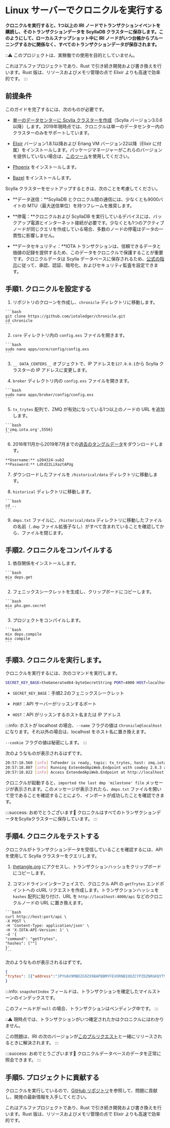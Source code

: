 # Linux サーバーでクロニクルを実行する
<!-- # Run Chronicle on a Linux server -->

**クロニクルを実行すると、1つ以上の IRI ノードでトランザクションイベントを購読し、そのトランザクションデータを ScyllaDB クラスターに保存します。このようにして、ローカルスナップショット中に IRI ノードがいつ台帳からプルーニングするかに関係なく、すべてのトランザクションデータが保存されます。**
<!-- **When you run Chronicle, it subscribes to transaction events on one or more IRI nodes, then saves that transaction data to a ScyllaDB cluster. This way, all transaction data is saved no matter when/if the IRI node prunes it from its ledger during a local snapshot.** -->

:::warning:
このプロジェクトは、実稼働での使用を目的としていません。

これはアルファプロジェクトであり、Rust で引き続き開発および書き換えを行います。Rust 版は、リソースおよびメモリ管理の点で Elixir よりも高速で効率的です。
:::
<!-- :::warning: -->
<!-- This project is not intended for production use. -->

<!-- This is an alpha project that we will continue to develop and rewrite in Rust, which is faster and more efficient than Elixir in terms of resource and memory management. -->
<!-- ::: -->

## 前提条件
<!-- ## Prerequisites -->

このガイドを完了するには、次のものが必要です。
<!-- To complete this guide, you need the following: -->

- [単一のデータセンターに Scylla クラスターを作成](https://docs.scylladb.com/operating-scylla/procedures/cluster-management/create_cluster/)（Scylla バージョン3.0.6以降）します。2019年現時点では、クロニクルは単一のデータセンター内のクラスターのみをサポートしています。
<!-- - [Create a Scylla cluster on a single data center](https://docs.scylladb.com/operating-scylla/procedures/cluster-management/create_cluster/) (Scylla version 3.0.6 or later). At the moment, Chronicle supports only clusters in a single data center. -->

- [Elixir](https://elixir-lang.org/install.html) バージョン1.8.1以降および Erlang VM バージョン22以降（Elixir に付属）をインストールします。パッケージマネージャーがこれらのバージョンを提供していない場合は、[このツール](https://github.com/asdf-vm/asdf)を使用してください。
<!-- - [Install Elixir](https://elixir-lang.org/install.html) version 1.8.1 or later and Erlang VM version 22 or later (included with Elixir). If your package manager doesn't offer these versions, use [this tool](https://github.com/asdf-vm/asdf ). -->

- [Phoenix](https://hexdocs.pm/phoenix/installation.html) をインストールします。
<!-- - [Install Phoenix](https://hexdocs.pm/phoenix/installation.html) -->

- [Bazel](https://docs.bazel.build/versions/master/install.html) をインストールします。
<!-- - [Install Bazel](https://docs.bazel.build/versions/master/install.html) -->

Scylla クラスターをセットアップするときは、次のことを考慮してください。
<!-- When setting up your Scylla cluster, consider the following: -->

- **データ送信：**ScyllaDB とクロニクル間の通信には、少なくとも9000バイトの MTU（最大送信単位）を持つフレームを推奨します。
<!-- - **Data transmission:** We recommend frames with an MTU (maximum transmission unit) of at least 9000 bytes for communications between ScyllaDB and Chronicle. -->

- **停電：**クロニクルおよび ScyllaDB を実行しているデバイスには、バックアップ電源とインターネット接続が必要です。少なくとも1つのアクティブノードが同じクエリを作成している場合、多数のノードの停電はデータの一貫性に影響しません。
<!-- - **Power outage:** Devices running Chronicle and ScyllaDB should have a backup power supply and Internet connection. A power outage for a number of nodes will not affect data consistency if you have at least one active node writing the same queries. -->

- **データセキュリティ：**IOTA トランザクションは、信頼できるデータと価値の記録を提供するため、このデータをクロニクルで保護することが重要です。クロニクルデータは Scylla データベースに保存されるため、[公式の指示](https://docs.scylladb.com/operating-scylla/security/security_checklist/)に従って、承認、認証、暗号化、およびセキュリティ監査を設定できます。
<!-- - **Data security:** IOTA transactions provide a trustworthy record of data and value, so securing this data in Chronicle is important. Because Chronicle data is stored in a Scylla database, you can follow the [official instructions](https://docs.scylladb.com/operating-scylla/security/security_checklist/) for setting up authorization, authentication, encryption, and security audits. -->

## 手順1. クロニクルを設定する
<!-- ## Step 1. Configure Chronicle -->

1. リポジトリのクローンを作成し、`chronicle` ディレクトリに移動します。
  <!-- 1. Clone the repo and change into the `chronicle` directory -->

    ```bash
    git clone https://github.com/iotaledger/chronicle.git
    cd chronicle
    ```

2. `core` ディレクトリ内の `config.exs` ファイルを開きます。
  <!-- 2. Open the core `config.exs` file -->

    ```bash
    sudo nano apps/core/config/config.exs
    ```

3. `__ DATA_CENTERS__` オブジェクトで、IP アドレスを`127.0.0.1`から Scylla クラスターの IP アドレスに変更します。
  <!-- 3. In the `__ DATA_CENTERS__` object, change the IP address from `127.0.0.1` to the IP address of your Scylla cluster -->

4. `broker` ディレクトリ内の `config.exs` ファイルを開きます。
  <!-- 4. Open the broker `config.exs` file -->

    ```bash
    sudo nano apps/broker/config/config.exs
    ```

5. `tx_trytes` 配列で、ZMQ が有効になっている1つ以上のノードの URL を追加します。
  <!-- 5. In the `tx_trytes` array, add the URL of one or more nodes that have ZMQ enabled -->

    ```bash
    {'zmq.iota.org',5556}
    ```

6. 2016年11月から2019年7月までの[過去のタングルデータ](http://u204324-sub2.your-storagebox.de/)をダウンロードします。
  <!-- 6. [Download the historical Tangle data](http://u204324-sub2.your-storagebox.de/) from November 2016 to July 2019 -->

    **Username:** u204324-sub2
    **Password:** Ldtd22LiXaztAPUg

7. ダウンロードしたファイルを `/historical/data` ディレクトリに移動します。
  <!-- 7. Move the downloaded files to the `/historical/data` directory -->

8. `historical` ディレクトリに移動します。
  <!-- 8. Change into the `historical` directory -->

    ```bash
    cd ..
    ```

9. `dmps.txt` ファイルに、`/historical/data` ディレクトリに移動したファイルの名前（`.dmp` ファイル拡張子なし）がすべて含まれていることを確認してから、ファイルを閉じます。
  <!-- 9. Make sure that the `dmps.txt` file has all the names of the files that you moved to the `/historical/data` directory (without the `.dmp` file extension), then close the file -->

## 手順2. クロニクルをコンパイルする
<!-- ## Step 2. Compile Chronicle -->

1. 依存関係をインストールします。
  <!-- 1. Install the dependencies -->

    ```bash
    mix deps.get
    ```

2. フェニックスシークレットを生成し、クリップボードにコピーします。
  <!-- 2. Generate the phoenix secret and copy it to the clipboard -->

    ```bash
    mix phx.gen.secret
    ```

3. プロジェクトをコンパイルします。
  <!-- 3. Compile the project -->

    ```bash
    mix deps.compile
    mix compile
    ```

## 手順3. クロニクルを実行します。
<!-- ## Step 3. Run Chronicle -->

クロニクルを実行するには、次のコマンドを実行します。
<!-- To run Chronicle, execute the following command: -->

```bash
SECRET_KEY_BASE=theGenerated64-byteSecretString PORT=4000 HOST=localhost MIX_ENV=prod elixir --name app@hostname --cookie "MySecretChronicleCookie" -S mix run --no-halt
```

- `SECRET_KEY_BASE`：手順2.2のフェニックスシークレット
<!-- - `SECRET_KEY_BASE`: Your Phoenix secret from step 2.2 -->
- `PORT`：API サーバーがリッスンするポート
<!-- - `PORT`: The port that you want the API server to listen to -->
- `HOST`：API がリッスンするホスト名または IP アドレス
<!-- - `HOST`: The hostname or IP address that you want the API to listen to -->

:::info:
ホストが localhost の場合、`--name` フラグの値は `Chronicle@localhost` になります。それ以外の場合は、localhost をホスト名に置き換えます。

`--cookie` フラグの値は秘密にします。
:::
<!-- :::info: -->
<!-- If the host is localhost, then the value of the `--name` flag can be `Chronicle@localhost`. Otherwise, replace localhost with your hostname. -->

<!-- Keep the value of the `--cookie` flag secret. -->
<!-- ::: -->

次のようなものが表示されるはずです。
<!-- You should see something like the following: -->

```bash
20:57:18.560 [info] TxFeeder is ready, topic: tx_trytes, host: zmq.iota.org
20:57:18.807 [info] Running ExtendedApiWeb.Endpoint with cowboy 2.6.3 at :::4000 (http)
20:57:18.822 [info] Access ExtendedApiWeb.Endpoint at http://localhost:4000
```

クロニクルが起動すると、`imported the last dmp 'milestone' file` メッセージが表示されます。このメッセージが表示されたら、`dmps.txt` ファイルを開いて空であることを確認することにより、インポートが成功したことを確認できます。
<!-- When Chronicle starts, you should see the `imported the last dmp 'milestone' file` message. When you see this message, you can check that the import was successful by opening the `dmps.txt` file and seeing that it's empty. -->

:::success: おめでとうございます:tada:
クロニクルはすべてのトランザクションデータをScyllaクラスターに保存しています。
:::
<!-- :::success: Congratulations :tada: -->
<!-- Chronicle is now saving all transaction data to your Scylla cluster. -->
<!-- ::: -->

## 手順4. クロニクルをテストする
<!-- ## Step 4. Test Chronicle -->

クロニクルがトランザクションデータを受信していることを確認するには、API を使用して Scylla クラスターをクエリします。
<!-- To make sure that Chronicle is receiving transaction data, use the API to query your Scylla cluster. -->

1. [thetangle.org](https://thetangle.org/) にアクセスし、トランザクションハッシュをクリップボードにコピーします。
  <!-- 1. Go to [thetangle.org](https://thetangle.org/) and copy a transaction hash to your clipboard -->

2. コマンドラインインターフェイスで、クロニクル API の `getTrytes` エンドポイントへの cURL リクエストを作成します。トランザクションハッシュを `hashes` 配列に貼り付け、URL を `http://localhost:4000/api` などのクロニクルノードの URL に置き換えます。
  <!-- 2. In the command-line interface create a cURL request to the `getTrytes` endpoint of the Chronicle API. Paste your transaction hash into the `hashes` array, and replace the URL with the URL of your Chronicle node such as http://localhost:4000/api -->

    ```bash
    curl http://host:port/api \
    -X POST \
    -H 'Content-Type: application/json' \
    -H 'X-IOTA-API-Version: 1' \
    -d '{
    "command": "getTrytes",
    "hashes": [""]
    }'
    ```

次のようなものが表示されるはずです。
<!-- You should see something like the following: -->

```json
{
"trytes": [{"address":"JPYUAV9MBDZG9ZX9BAPBBMYFEVORNBIOOZCYPZDZNRGKQYT9HFEXXXBG9TULULJIOWJWQMXSPLILOJGJG","attachmentTimestamp":1567166602904,"attachmentTimestampLowerBound":0,"attachmentTimestampUpperBound":12,"branchTransaction":"OLZDBGOWXCLNZPJZMFUVYPL9COCBSHPIJGIN9L9SNUMMYVZQNDVOCWOYYGJXKHEJGWANXWRBVELB99999","bundle":"VVCRIZWRJ9GOUJRXRBWDEULYKIBIZNKIWGCWZCWVBTVIBAHKVTWLGYQNIZ9JCZJKVEAXABBAUEIGNGWP9","currentIndex":0,"lastIndex":0,"nonce":"JVF9999999RMF99999999999999","obsoleteTag":"HUIWONTO9999999999999999999","signatureMessageFragment":"ODGAHDLDGDNCGDIDRCRCTCTCSCTCSCGADBZAABZACBCBXAABQAGAHDLDGDNCUCPCXC9DTCSCGADB9BBBABQAGAQCPCSCNCQCFDPCBDRCWCGADBVAUAVAZAQAGAQCPCSCNCHDFDIDBDZCGADBVAUAVAZAQAGAQCPCSCNCHDF...","snapshotIndex":null,"tag":"999GOPOW9ATTACHTOTANGLE9ZIG","timestamp":1567166602,"trunkTransaction":"BXZWFMSFBAYWJKJUAKWYTUCZRY9GMNETX9MLN9UKRR9ORGRRIENPERNWCLHBCE9XBMYHAMGFYRRL99999","value":0}]
}
```

:::info:
`snapshotIndex` フィールドは、トランザクションを確定したマイルストーンのインデックスです。

このフィールドが `null` の場合、トランザクションはペンディング中です。
:::
<!-- :::info: -->
<!-- The `snapshotIndex` field is the index of the milestone that confirmed the transaction. -->

<!-- If this field is `null`, the transaction is pending. -->
<!-- ::: -->

:::warning:
現時点では、トランザクションがいつ確定されたかはクロニクルにはわかりません。

この問題は、IRI の次のバージョンが[このプルリクエスト](https://github.com/iotaledger/iri/pull/1551)と一緒にリリースされるときに解決されます。
:::
<!-- :::warning: -->
<!-- At the moment, Chronicle does not know when a transaction is confirmed. -->

<!-- This issue will be solved when the next version of the IRI is released with [this  pull request](https://github.com/iotaledger/iri/pull/1551). -->
<!-- ::: -->

:::success: おめでとうございます:tada:
クロニクルデータベースのデータを正常に照会できます。
:::
<!-- :::success: Congratulations :tada: -->
<!-- You can successfully query the data in the Chronicle database. -->
<!-- ::: -->

## 手順5. プロジェクトに貢献する
<!-- ## Step 5. Contribute to the project -->

クロニクルを実行しているので、[GitHub リポジトリ](https://github.com/iotaledger/chronicle)を参照して、問題に貢献し、開発の最新情報を入手してください。
<!-- Now that you've got Chronicle running, see the [GitHub repository](https://github.com/iotaledger/chronicle) to contribute to issues and to keep up to date with development. -->

これはアルファプロジェクトであり、Rust で引き続き開発および書き換えを行います。Rust 版は、リソースおよびメモリ管理の点で Elixir よりも高速で効率的です。
<!-- This is an alpha project that we will continue to develop and rewrite in Rust, which is faster and more efficient than Elixir in terms of resource and memory management. -->
